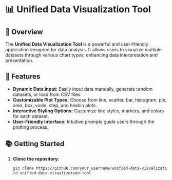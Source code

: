 # 📊 Unified Data Visualization Tool

## 🚀 Overview
The **Unified Data Visualization Tool** is a powerful and user-friendly application designed for data analysis. It allows users to visualize multiple datasets through various chart types, enhancing data interpretation and presentation.

## 🎯 Features
- **Dynamic Data Input:** Easily input data manually, generate random datasets, or load from CSV files.
- **Customizable Plot Types:** Choose from line, scatter, bar, histogram, pie, area, box, violin, step, and hexbin plots.
- **Interactive Styling Options:** Customize line styles, markers, and colors for each dataset.
- **User-Friendly Interface:** Intuitive prompts guide users through the plotting process.

## 📚 Getting Started
1. **Clone the repository:**
   ```bash
   git clone https://github.com/your_username/unified-data-visualization-tool.git
   cd unified-data-visualization-tool
